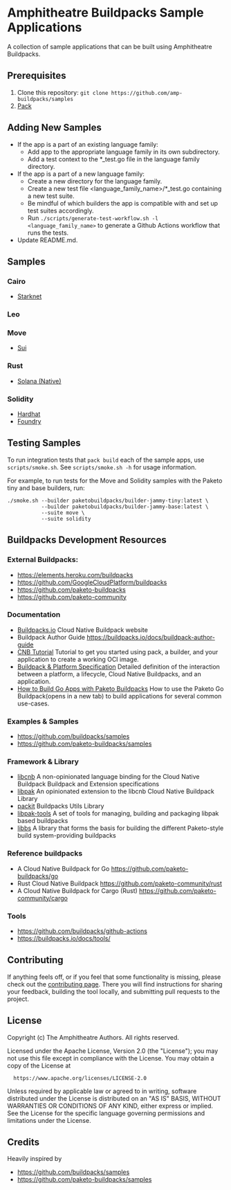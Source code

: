 # Amphitheatre Buildpacks Sample Applications

A collection of sample applications that can be built using Amphitheatre Buildpacks.

## Prerequisites

1. Clone this repository: `git clone https://github.com/amp-buildpacks/samples`
1. [Pack](https://buildpacks.io/docs/install-pack/)

## Adding New Samples

* If the app is a part of an existing language family:
  * Add app to the appropriate language family in its own subdirectory.
  * Add a test context to the *_test.go file in the language family directory.
* If the app is a part of a new language family:
  * Create a new directory for the language family.
  * Create a new test file <language_family_name>/*_test.go containing a new
    test suite.
  * Be mindful of which builders the app is compatible with and set up test
    suites accordingly.
  * Run `./scripts/generate-test-workflow.sh -l <language_family_name>` to
    generate a Github Actions workflow that runs the tests.
* Update README.md.

## Samples

### Cairo

- [Starknet](/cairo/starknet)

### Leo

### Move

- [Sui](/move/sui)

### Rust

- [Solana (Native)](/rust/solana)

### Solidity

- [Hardhat](/solidity/hardhat)
- [Foundry](/solidity/foundry)

## Testing Samples

To run integration tests that `pack build` each of the sample apps, use
`scripts/smoke.sh`. See `scripts/smoke.sh -h` for usage information.

For example, to run tests for the Move and Solidity samples with the Paketo tiny
and base builders, run:
```
./smoke.sh --builder paketobuildpacks/builder-jammy-tiny:latest \
           --builder paketobuildpacks/builder-jammy-base:latest \
           --suite move \
           --suite solidity
```

## Buildpacks Development Resources

### External Buildpacks:

- https://elements.heroku.com/buildpacks
- https://github.com/GoogleCloudPlatform/buildpacks
- https://github.com/paketo-buildpacks
- https://github.com/paketo-community

### Documentation

- [Buildpacks.io](https://buildpacks.io/) Cloud Native Buildpack website
- Buildpack Author Guide https://buildpacks.io/docs/buildpack-author-guide
- [CNB Tutorial](https://buildpacks.io/docs/app-journey/) Tutorial to get you
  started using pack, a builder, and your application to create a working OCI
  image.
- [Buildpack & Platform Specification](https://github.com/buildpacks/spec)
  Detailed definition of the interaction between a platform, a lifecycle, Cloud
  Native Buildpacks, and an application.
- [How to Build Go Apps with Paketo
  Buildpacks](https://paketo.io/docs/howto/go/) How to use the Paketo Go
  Buildpack(opens in a new tab) to build applications for several common
  use-cases.

### Examples & Samples

- https://github.com/buildpacks/samples
- https://github.com/paketo-buildpacks/samples


### Framework & Library

- [libcnb](https://github.com/buildpacks/libcnb) A non-opinionated language
  binding for the Cloud Native Buildpack Buildpack and Extension specifications
- [libpak](https://github.com/paketo-buildpacks/libpak) An opinionated extension
  to the libcnb Cloud Native Buildpack Library
- [packit](https://github.com/paketo-buildpacks/packit) Buildpacks Utils Library
- [libpak-tools](https://github.com/paketo-buildpacks/libpak-tools) A set of
  tools for managing, building and packaging libpak based buildpacks
- [libbs](https://github.com/paketo-buildpacks/libbs) A library that forms the
  basis for building the different Paketo-style build system-providing
  buildpacks

### Reference buildpacks

- A Cloud Native Buildpack for Go https://github.com/paketo-buildpacks/go
- Rust Cloud Native Buildpack https://github.com/paketo-community/rust
- A Cloud Native Buildpack for Cargo (Rust) https://github.com/paketo-community/cargo

### Tools

- https://github.com/buildpacks/github-actions
- https://buildpacks.io/docs/tools/

## Contributing

If anything feels off, or if you feel that some functionality is missing, please
check out the [contributing
page](https://docs.amphitheatre.app/contributing/). There you will find
instructions for sharing your feedback, building the tool locally, and
submitting pull requests to the project.

## License

Copyright (c) The Amphitheatre Authors. All rights reserved.

Licensed under the Apache License, Version 2.0 (the "License");
you may not use this file except in compliance with the License.
You may obtain a copy of the License at

      https://www.apache.org/licenses/LICENSE-2.0

Unless required by applicable law or agreed to in writing, software
distributed under the License is distributed on an "AS IS" BASIS,
WITHOUT WARRANTIES OR CONDITIONS OF ANY KIND, either express or implied.
See the License for the specific language governing permissions and
limitations under the License.

## Credits

Heavily inspired by

- https://github.com/buildpacks/samples
- https://github.com/paketo-buildpacks/samples
